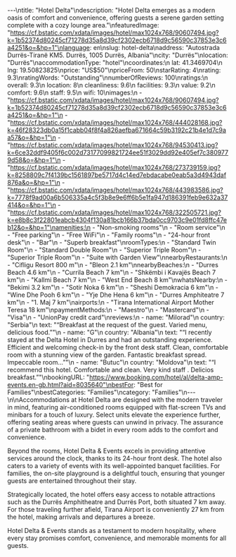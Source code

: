 ---\ntitle: "Hotel Delta"\ndescription: "Hotel Delta emerges as a modern oasis of comfort and convenience, offering guests a serene garden setting complete with a cozy lounge area."\nfeaturedImage: "https://cf.bstatic.com/xdata/images/hotel/max1024x768/90607494.jpg?k=1b52374d80245cf71278d35a8d39cf2302ecb6718d9c56590c37853e3c6a4251&o=&hp=1"\nlanguage: en\nslug: hotel-delta\naddress: "Autostrada Durrës-Tiranë KM5. Durrës, 1005 Durrës, Albania"\ncity: "Durrës"\nlocation: "Durrës"\naccommodationType: "hotel"\ncoordinates:\n  lat: 41.3469704\n  lng: 19.50823825\nprice: "US$50"\npriceFrom: 50\nstarRating: 4\nrating: 9.3\nratingWords: "Outstanding"\nnumberOfReviews: 100\nratings:\n  overall: 9.3\n  location: 8\n  cleanliness: 9.6\n  facilities: 9.3\n  value: 9.2\n  comfort: 9.6\n  staff: 9.5\n  wifi: 10\nimages:\n  - "https://cf.bstatic.com/xdata/images/hotel/max1024x768/90607494.jpg?k=1b52374d80245cf71278d35a8d39cf2302ecb6718d9c56590c37853e3c6a4251&o=&hp=1"\n  - "https://cf.bstatic.com/xdata/images/hotel/max1024x768/444028168.jpg?k=46f28323db0a15f1cabb04f8f4a826aefba671664c59b3192c21b4e1d7c9aa57&o=&hp=1"\n  - "https://cf.bstatic.com/xdata/images/hotel/max1024x768/94530413.jpg?k=6ce32ddf9405f6c002d73177099821724ee51f3029dd92e405ef7c3809779d58&o=&hp=1"\n  - "https://cf.bstatic.com/xdata/images/hotel/max1024x768/273739159.jpg?k=8258809c7f4139bc1561897be5717d4c14ed7ebdacabe0eab5a3d4943daf876a&o=&hp=1"\n  - "https://cf.bstatic.com/xdata/images/hotel/max1024x768/443983586.jpg?k=7778f9ad00a6b506335a4c5f3b8e9e6ff6b5e1fa947d186391feb9e632a37414&o=&hp=1"\n  - "https://cf.bstatic.com/xdata/images/hotel/max1024x768/322505721.jpg?k=e8b8c3f22801eabcb4304f130a81bcb166b37bda0cc9703c9e01fd8ffc47eb12&o=&hp=1"\namenities:\n  - "Non-smoking rooms"\n  - "Room service"\n  - "Free parking"\n  - "Free WiFi"\n  - "Family rooms"\n  - "24-hour front desk"\n  - "Bar"\n  - "Superb breakfast"\nroomTypes:\n  - "Standard Twin Room"\n  - "Standard Double Room"\n  - "Superior Triple Room"\n  - "Superior Triple Room"\n  - "Suite with Garden View"\nnearbyRestaurants:\n  - "Cifligu Resort 800 m"\n  - "Bleon 2.1 km"\nnearbyBeaches:\n  - "Durres Beach 4.6 km"\n  - "Currila Beach 7 km"\n  - "Shkëmbi i Kavajës Beach 7 km"\n  - "Kallmi Beach 7 km"\n  - "West End Beach 8 km"\nwhatsNearby:\n  - "Bekimi 3.2 km"\n  - "Sotir Noka 6 km"\n  - "Sheshi Demokracia 6 km"\n  - "Wine Dhe Pooh 6 km"\n  - "Yje Dhe Hena 6 km"\n  - "Durres Amphiteatre 7 km"\n  - "1. Maj 7 km"\nairports:\n  - "Tirana International Airport Mother Teresa 18 km"\npaymentMethods:\n  - "Maestro"\n  - "Mastercard"\n  - "Visa"\n  - "UnionPay credit card"\nreviews:\n  - name: "Milorad"\n    country: "Serbia"\n    text: "“Breakfast at the request of the guest. Varied menu, delicious food.”"\n  - name: "G"\n    country: "Albania"\n    text: "“I recently stayed at the Delta Hotel in Durres and had an outstanding experience. Efficient and welcoming check-in by the front desk staff. Clean, comfortable room with a stunning view of the garden. Fantastic breakfast spread. Impeccable room...”"\n  - name: "Butuc"\n    country: "Moldova"\n    text: "“I recommend this hotel.
Comfortable and clean.
Very kind staff .
Delicios breakfast.”"\nbookingURL: "https://www.booking.com/hotel/al/delta-amp-events.en-gb.html?aid=8035640"\nbestFor: "Best for Families"\nbestCategories: "Families"\ncategory: "Families"\n---\n\nAccommodations at Hotel Delta are designed with the modern traveler in mind, featuring air-conditioned rooms equipped with flat-screen TVs and minibars for a touch of luxury. Select units elevate the experience further, offering seating areas where guests can unwind in privacy. The assurance of a private bathroom with a bidet in every room adds to the comfort and convenience.

Beyond the rooms, Hotel Delta & Events excels in providing attentive services around the clock, thanks to its 24-hour front desk. The hotel also caters to a variety of events with its well-appointed banquet facilities. For families, the on-site playground is a delightful touch, ensuring that younger guests are entertained throughout their stay.

Strategically located, the hotel offers easy access to notable attractions such as the Durrës Amphitheatre and Durrës Port, both situated 7 km away. For those traveling further afield, Tirana Airport is conveniently 27 km from the hotel, making arrivals and departures a breeze.

Hotel Delta & Events stands as a testament to modern hospitality, where every stay promises comfort, convenience, and memorable moments for all guests.
